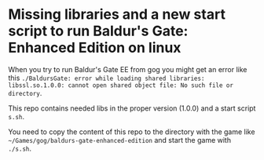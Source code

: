 # Missing libraries and a new start script to run Baldur's Gate: Enhanced Edition on linux

When you try to run Baldur's Gate EE from gog you might get an error like this `./BaldursGate: error while loading shared libraries: libssl.so.1.0.0: cannot open shared object file: No such file or directory`.

This repo contains needed libs in the proper version (1.0.0) and a start script `s.sh`.

You need to copy the content of this repo to the directory with the game like `~/Games/gog/baldurs-gate-enhanced-edition` and start the game with `./s.sh`.
